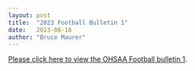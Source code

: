 ```yaml
---
layout: post
title:  "2023 Football Bulletin 1"
date:   2023-08-18
author: "Bruce Maurer"
---
```


[Please click here to view the OHSAA Football bulletin
1](https://storage.googleapis.com/ohsaa-websites/bulletins/2023/2023%20Bulletin%20Week%201.pdf).
